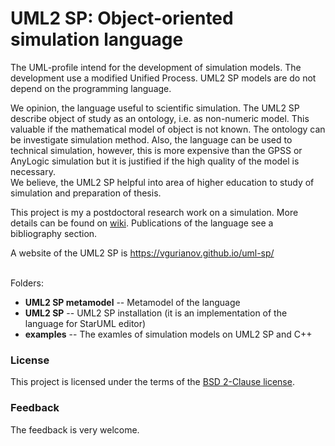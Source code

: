 # UML2 SP: Object-oriented simulation language
The UML-profile intend for the development of simulation models. The development use a modified Unified Process. UML2 SP models are do not depend on the programming language.

We opinion, the language useful to scientific simulation. The UML2 SP describe object of study as an ontology, i.e. as non-numeric model. This valuable if the mathematical model of object is not known. The ontology can be investigate simulation method.
Also, the language can be used to technical simulation, however, this is more expensive than the GPSS or AnyLogic simulation but it is justified if the high quality of the model is necessary.<br/>
We believe, the UML2 SP helpful into area of higher education to study of simulation and preparation of thesis.

This project is my a postdoctoral research work on a simulation. More details can be found on [wiki](https://github.com/vgurianov/uml-sp/wiki). Publications of the language see a bibliography section.

A website of the UML2 SP is https://vgurianov.github.io/uml-sp/<br/><br/>

Folders:

- **UML2 SP metamodel**   -- Metamodel of the language
- **UML2 SP**             -- UML2 SP installation (it is an implementation of the language for StarUML editor)
- **examples**            -- The examles of simulation models on UML2 SP and C++

### License
This project is licensed under the terms of the [BSD 2-Clause license](LICENSE).
### Feedback
The feedback is very welcome.
